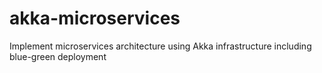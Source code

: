 # akka-microservices
Implement microservices architecture using Akka infrastructure including blue-green deployment
